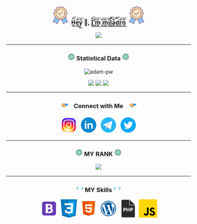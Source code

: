 
<h3 align="center">
 <img alig src="img/guarantee.gif"style="max-width: 100%;height: 50px;" />
 H̳̿͟͞e̳̿͟͞y̳̿͟͞ 👋, I̳̿͟͞'̳̿͟͞m̳̿͟͞ ̳̿͟͞m̳̿͟͞i̳̿͟͞l̳̿͟͞a̳̿͟͞d̳̿͟͞r̳̿͟͞n̳̿͟͞ 
 <img alig src="img/guarantee.gif"style="max-width: 100%;height: 50px;" />
</h3>


<p align="center">
<img alig src="https://github-readme-quotes.herokuapp.com/quote?theme=slateorange&animation=grow_out_in&layout=churchill&font=Redressed" />
</p>
<hr>
 <h3 align="center"><img alig src="img/approval.gif"style="max-width: 100%;height: 20px;" />  Statistical Data <img alig src="img/approval.gif"style="max-width: 100%;height: 20px;" /></h3>
 <p align="center"><img align="center" src="https://github-readme-streak-stats.herokuapp.com/?user=miladrn&" alt="adam-pw" /></p>

<p align="center">
  <a href="https://github-profile-summary-cards.vercel.app/api/cards/profile-details?username=miladrn"> <img alig src="https://github-profile-summary-cards.vercel.app/api/cards/profile-details?username=miladrn&theme=github" /></a>
  <a href="https://github-profile-summary-cards.vercel.app/api/cards/most-commit-language?username=miladrn"> <img alig src="https://github-profile-summary-cards.vercel.app/api/cards/most-commit-language?username=miladrn&theme=github" /></a>
  <a href="https://github-readme-stats.vercel.app/api?username=miladrn"> <img alig src="https://github-readme-stats.vercel.app/api?username=miladrn&column=3&margin-w=15&margin-h=15" /></a>
</p>

<hr>
<div align="center">
    <h3><img alig src="img/handshake.gif"style="max-width: 100%;height: 20px;" /> Connect with Me <img alig src="img/handshake.gif"style="max-width: 100%;height: 20px;" /></h3>
    <p>
      <a href="https://github.com/miladrn/miladrn/edit/main/README.md"><img title="instagram" alt="instagram" src="img/instagram.gif"style="height: 50px;width: 50px;"/></a>
      <a href="www.linkedin.com/in/milad-rezanezhad"><img title="linkedin" alt="linkedin" src="img/linkedi.gif"style="height: 50px;width: 50px;"/></a>
      <a href="https://t.me/developer_milad"><img title="telegram" alt="telegram" src="img/telegram.gif"style="height: 50px;width: 50px;"/></a>
      <a href="https://twitter.com/Milad_RN_"><img title="twitter" alt="twitter" src="img/twitter.gif"style="height: 50px;width: 50px;"/></a>
    </p>
</div>
<hr>
<h3 align="center" ><img alig src="img/approval.gif"style="max-width: 100%;height: 20px;" /> MY RANK <img alig src="img/approval.gif"style="max-width: 100%;height: 20px;" /></h3>
<p align="center">
   <img alig src="https://github-profile-trophy.vercel.app/?username=miladrn&column=3&margin-w=15&margin-h=15" />
</p>
<hr>





<div align="center">
    <h3><img alig src="img/code.gif"style="max-width: 100%;height: 20px;" /> MY Skills <img alig src="img/code.gif"style="max-width: 100%;height: 20px;" /></h3>
    <p>
      <a href="https://getbootstrap.com/"><img title="bootstrap" alt="bootstrap" src="img/bootstrap.svg"style="height: 50px;width: 50px;"/></a>
      <a href="https://www.w3schools.com/css/"><img title="css" alt="css" src="img/css.svg"style="height: 50px;width: 50px;"/></a>
      <a href="https://www.w3schools.com"><img title="html" alt="html" src="img/html.svg"style="height: 50px;width: 50px;"/></a>
      <a href="https://wordpress.com/"><img title="wordpress" alt="wordpress" src="img/wordpress.svg"style="height: 50px;width: 50px;"/></a>
     <a href="https://www.php.net/"><img title="php" alt="php" src="img/php.png"style="height: 50px;width: 50px;"/></a>
     <a href="https://www.javascript.com/"><img title="javascript" alt="javascript" src="img/javascript.svg"style="height: 50px;width: 50px;"/></a>
    </p>
</div>


